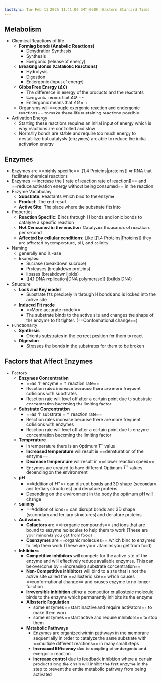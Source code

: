 ```yaml
---
lastSync: Tue Feb 11 2025 11:41:09 GMT-0500 (Eastern Standard Time)
---
```

## Metabolism
- Chemical Reactions of life
	- **Forming bonds (Anabolic Reactions)**
		- Dehydration Synthesis
		- Synthesis
		- Exergonic (release of energy)
	- **Breaking Bonds (Catabolic Reactions)**
		- Hydrolysis
		- Digestion
		- Endergonic (input of energy)
	- **Gibbs Free Energy ($\Delta G$)**
		- The difference in energy of the products and the reactants
		- Exergonic means that $\Delta G$ = -
		- Endergonic means that $\Delta G$ = +
	- Organisms will ==couple exergonic reaction and endergonic reactions== to make these life sustaining reactions possible
- Activation Energy
	- Starting these reactions requires an initial input of energy which is why reactions are controlled and slow
	- Normally bonds are stable and require too much energy to destabilize but catalysts (enzymes) are able to reduce the initial activation energy
## Enzymes
- Enzymes are ==highly specific== [[1.4 Proteins|proteins]] or RNA that facilitate chemical reactions
- Enzymes ==increase the [[rate of reaction|rate of reaction]]== and ==reduce activation energy without being consumed== in the reaction
- Enzyme Vocabulary
	- **Substrate**: Reactants which bind to the enzyme
	- **Product**: The end result
	- **Active Site**: The place where the substrate fits into
- Properties
	- **Reaction Specific**: Binds through H bonds and ionic bonds to catalyze a specific reaction
	- **Not Consumed in the reaction**: Catalyzes thousands of reactions per second
	- **Affected by cellular conditions**: Like [[1.4 Proteins|Proteins]] they are affected by temperature, pH, and salinity
- Naming
	- generally end is -ase
	- Examples:
		- Sucrase (breakdown sucrose)
		- Proteases (breakdown proteins)
		- lipases (breakdown lipids)
		- [[4.1 DNA replication|DNA polymerase]] (builds DNA)
- Structure
	- **Lock and Key model**
		- Substrate fits precisely in through H bonds and is locked into the active site
	- **Induced Fit mode**
		- ==More accurate model==
		- The substrate binds to the active site and changes the shape of the enzyme to fit tighter. (==Conformational change==)
- Functionality
	- **Synthesis**
		- Orients substrates in the correct position for them to react
	- **Digestion**
		- Stresses the bonds in the substrates for them to be broken
## Factors that Affect Enzymes
- Factors
	- **Enzymes Concentration**
		- ==as ↑ enzyme = ↑ reaction rate==
		- Reaction rates increase because there are more frequent collisions with substrates
		- Reaction rate will level off after a certain point due to substrate concentration becoming the limiting factor
	- **Substrate Concentration**
		- ==as ↑ substrate = ↑ reaction rate==
		- Reaction rates increase because there are more frequent collisions with enzymes
		- Reaction rate will level off after a certain point due to enzyme concentration becoming the limiting factor
	- **Temperature**
		- In temperature there is an Optimum $T^{\circ}$ value
		- **Increased temperature** will result in ==denaturation of the enzyme==
		- **Decrease temperature** will result in ==slower reaction speed==
		- Enzymes are created to have different Optimum $T^{\circ}$ values depending on the environment
	- **pH**
		- ==Addition of $H^+$== can disrupt bonds and 3D shape (secondary and tertiary structures) and denature proteins
		- Depending on the environment in the body the optimum pH will change
	- **Salinity**
		- ==Addition of ions== can disrupt bonds and 3D shape (secondary and tertiary structures) and denature proteins
	- **Activators**
		- **Cofactors** are ==inorganic compounds== and ions that are bound to enzyme molecules to help them to work (These are your minerals you get from food)
		- **Coenzymes** are ==organic molecules== which bind to enzymes to help them work (These are your vitamins you get from food)
	- **Inhibitors**
		- **Competitive inhibitors** will compete for the active site of the enzyme and will effectively reduce available enzymes. This can be overcome by ==increasing substrate concentration==
		- **Non-Competitive inhibitors** will bind to a site that is not the active site called the ==allosteric site== which causes ==conformational change== and causes enzyme to no longer function
		- **Irreversible inhibition** either a competitor or allosteric molecule binds to the enzyme which permanently inhibits its the enzyme
		- **Allosteric Regulation** 
			- some enzymes ==start inactive and require activators== to make them work 
			- some enzymes ==start active and require inhibitors== to stop them
		- **Metabolic Pathways**
			- Enzymes are organized within pathways in the membrane sequentially in order to catalyze the same substrate with ==multiple different reactions== in many small steps
			- **Increased Efficiency** due to coupling of endergonic and exergonic reaction
			- **Increase control** due to feedback inhibition where a certain product along the chain will inhibit the first enzyme in the step to prevent the entire metabolic pathway from being activated